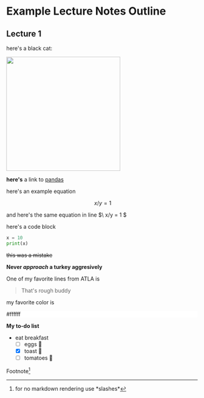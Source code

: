 # Example Lecture Notes Outline

## Lecture 1 

here's a black cat: 

<img src="https://petkeen.com/wp-content/uploads/2022/10/Black-cat-with-green-eyes-Ramon-Espelt-Photography-Shutterstock.webp" width = 300/>

**here's** a link to [pandas](https://www.natgeokids.com/uk/discover/animals/general-animals/ten-panda-facts/)

here's an example equation
```math
\ x/y = 1
```
and here's the same equation in line $\ x/y = 1 $

here's a code block

```python
x = 10
print(x)
```

~~this was a mistake~~

**Never _approach_ a turkey aggresively**

One of my favorite lines from ATLA is

>That's rough buddy


my favorite color is <div style="background-color:#fff">#ffffff</div>

**My to-do list**

- eat breakfast
  - [ ] eggs 🥚
  - [x] toast 🍞
  - [ ] tomatoes 🍅

Footnote[^1]

[^1]: for no markdown rendering use \*slashes\*
